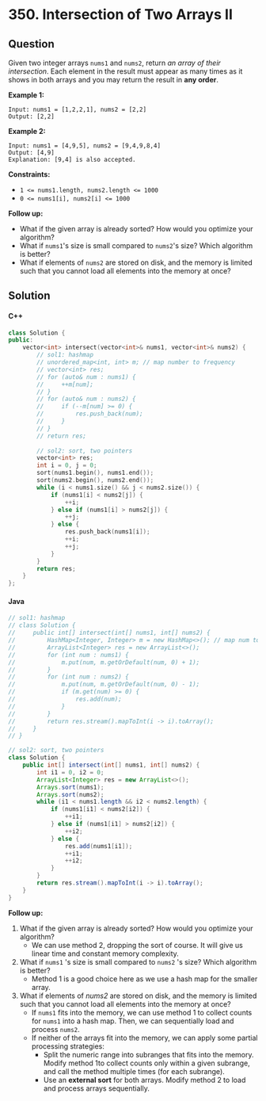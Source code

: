 # 350. Intersection of Two Arrays II

## Question

Given two integer arrays `nums1` and `nums2`, return _an array of their intersection_. Each element in the result must appear as many times as it shows in both arrays and you may return the result in **any order**.

**Example 1:**

```
Input: nums1 = [1,2,2,1], nums2 = [2,2]
Output: [2,2]
```

**Example 2:**

```
Input: nums1 = [4,9,5], nums2 = [9,4,9,8,4]
Output: [4,9]
Explanation: [9,4] is also accepted.
```

**Constraints:**

* `1 <= nums1.length, nums2.length <= 1000`
* `0 <= nums1[i], nums2[i] <= 1000`

**Follow up:**

* What if the given array is already sorted? How would you optimize your algorithm?
* What if `nums1`'s size is small compared to `nums2`'s size? Which algorithm is better?
* What if elements of `nums2` are stored on disk, and the memory is limited such that you cannot load all elements into the memory at once?

## Solution

#### C++

```cpp
class Solution {
public:
    vector<int> intersect(vector<int>& nums1, vector<int>& nums2) {
        // sol1: hashmap
        // unordered_map<int, int> m; // map number to frequency
        // vector<int> res;
        // for (auto& num : nums1) {
        //     ++m[num];
        // }
        // for (auto& num : nums2) {
        //     if (--m[num] >= 0) {
        //         res.push_back(num);
        //     }
        // }
        // return res;
        
        // sol2: sort, two pointers
        vector<int> res;
        int i = 0, j = 0;
        sort(nums1.begin(), nums1.end());
        sort(nums2.begin(), nums2.end());
        while (i < nums1.size() && j < nums2.size()) {
            if (nums1[i] < nums2[j]) {
                ++i;
            } else if (nums1[i] > nums2[j]) {
                ++j;
            } else {
                res.push_back(nums1[i]);
                ++i;
                ++j;
            }
        }
        return res;
    }
};
```

#### Java

```java
// sol1: hashmap
// class Solution {
//     public int[] intersect(int[] nums1, int[] nums2) {
//         HashMap<Integer, Integer> m = new HashMap<>(); // map num to frequency
//         ArrayList<Integer> res = new ArrayList<>();
//         for (int num : nums1) {
//             m.put(num, m.getOrDefault(num, 0) + 1);
//         }
//         for (int num : nums2) {
//             m.put(num, m.getOrDefault(num, 0) - 1);
//             if (m.get(num) >= 0) {
//                 res.add(num);
//             }
//         }
//         return res.stream().mapToInt(i -> i).toArray();
//     }
// }

// sol2: sort, two pointers
class Solution {
    public int[] intersect(int[] nums1, int[] nums2) {
        int i1 = 0, i2 = 0;
        ArrayList<Integer> res = new ArrayList<>();
        Arrays.sort(nums1);
        Arrays.sort(nums2);
        while (i1 < nums1.length && i2 < nums2.length) {
            if (nums1[i1] < nums2[i2]) {
                ++i1;
            } else if (nums1[i1] > nums2[i2]) {
                ++i2;
            } else {
                res.add(nums1[i1]);
                ++i1;
                ++i2;
            }
        }
        return res.stream().mapToInt(i -> i).toArray();
    }
}
```

**Follow up:**

1. What if the given array is already sorted? How would you optimize your algorithm?
   * We can use method 2, dropping the sort of course. It will give us linear time and constant memory complexity.
2. What if `nums1` 's size is small compared to `nums2` 's size? Which algorithm is better?
   * Method 1 is a good choice here as we use a hash map for the smaller array.
3. What if elements of _nums2_ are stored on disk, and the memory is limited such that you cannot load all elements into the memory at once?
   * If `nums1` fits into the memory, we can use method 1 to collect counts for `nums1` into a hash map. Then, we can sequentially load and process `nums2`.
   * If neither of the arrays fit into the memory, we can apply some partial processing strategies:
     * Split the numeric range into subranges that fits into the memory. Modify method 1to collect counts only within a given subrange, and call the method multiple times (for each subrange).
     * Use an **external sort** for both arrays. Modify method 2 to load and process arrays sequentially.
